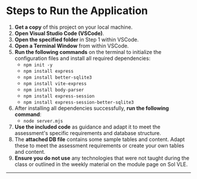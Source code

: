 # Steps to Run the Application

1. **Get a copy** of this project on your local machine.
2. **Open Visual Studio Code (VSCode)**.
3. **Open the specified folder** in Step 1 within VSCode.
4. **Open a Terminal Window** from within VSCode.
5. **Run the following commands** on the terminal to initialize the configuration files and install all required dependencies:
   - `npm init -y`
   - `npm install express`
   - `npm install better-sqlite3`
   - `npm install vite-express`
   - `npm install body-parser`
   - `npm install express-session`
   - `npm install express-session-better-sqlite3`
6. After installing all dependencies successfully, **run the following command**:
   - `node server.mjs`
7. **Use the included code** as guidance and adapt it to meet the assessment's specific requirements and database structure.
8. The **attached DB file** contains some sample tables and content. Adapt these to meet the assessment requirements or create your own tables and content.
9. **Ensure you do not use** any technologies that were not taught during the class or outlined in the weekly material on the module page on Sol VLE.

---